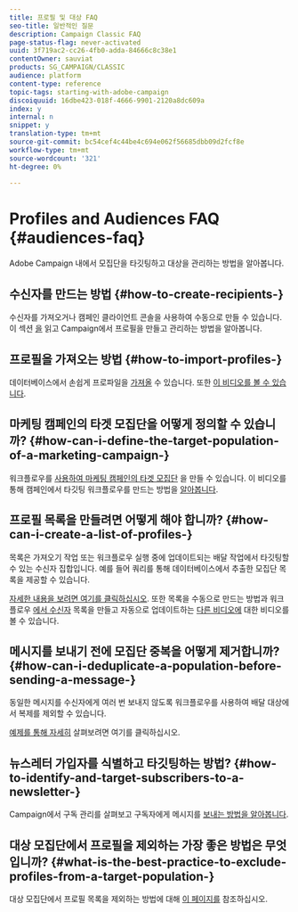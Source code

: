 ```yaml
---
title: 프로필 및 대상 FAQ
seo-title: 일반적인 질문
description: Campaign Classic FAQ
page-status-flag: never-activated
uuid: 3f719ac2-cc26-4fb0-adda-84666c8c38e1
contentOwner: sauviat
products: SG_CAMPAIGN/CLASSIC
audience: platform
content-type: reference
topic-tags: starting-with-adobe-campaign
discoiquuid: 16dbe423-018f-4666-9901-2120a8dc609a
index: y
internal: n
snippet: y
translation-type: tm+mt
source-git-commit: bc54cef4c44be4c694e062f56685dbb09d2fcf8e
workflow-type: tm+mt
source-wordcount: '321'
ht-degree: 0%

---
```



# Profiles and Audiences FAQ {#audiences-faq}

Adobe Campaign 내에서 모집단을 타깃팅하고 대상을 관리하는 방법을 알아봅니다.

## 수신자를 만드는 방법 {#how-to-create-recipients-}

수신자를 가져오거나 캠페인 클라이언트 콘솔을 사용하여 수동으로 만들 수 있습니다. 이 섹션 [을](../../platform/using/about-profiles.md) 읽고 Campaign에서 프로필을 만들고 관리하는 방법을 알아봅니다.

## 프로필을 가져오는 방법 {#how-to-import-profiles-}

데이터베이스에서 손쉽게 프로파일을 [가져올](../../platform/using/importing-data.md#generic-import-samples) 수 있습니다. 또한 [이 비디오를 볼 수 있습니다](https://docs.adobe.com/content/help/en/campaign-learn/campaign-classic-tutorials/getting-started/importing-profiles.html).

## 마케팅 캠페인의 타겟 모집단을 어떻게 정의할 수 있습니까? {#how-can-i-define-the-target-population-of-a-marketing-campaign-}

워크플로우를 [사용하여 마케팅 캠페인의 타겟 모집단](../../campaign/using/marketing-campaign-deliveries.md#building-the-main-target-in-a-workflow) 을 만들 수 있습니다. 이 비디오를 통해 캠페인에서 타깃팅 워크플로우를 만드는 방법을 [알아봅니다](https://docs.adobe.com/content/help/en/campaign-learn/campaign-classic-tutorials/getting-started/creating-a-workflow.html).

## 프로필 목록을 만들려면 어떻게 해야 합니까? {#how-can-i-create-a-list-of-profiles-}

목록은 가져오기 작업 또는 워크플로우 실행 중에 업데이트되는 배달 작업에서 타깃팅할 수 있는 수신자 집합입니다. 예를 들어 쿼리를 통해 데이터베이스에서 추출한 모집단 목록을 제공할 수 있습니다.

[자세한 내용을 보려면 여기를 클릭하십시오](../../platform/using/creating-and-managing-lists.md#creating-a-profile-list-from-a-group). 또한 목록을 수동으로 만드는 방법과 워크플로우 [에서 수신자](https://docs.adobe.com/content/help/en/campaign-learn/campaign-classic-tutorials/getting-started/creating-a-list-of-recipients.html) 목록을 만들고 자동으로 업데이트하는 [다른 비디오에](https://docs.adobe.com/content/help/en/campaign-classic-learn/tutorials/profile-management/creating-a-list-of-recipients.html) 대한 비디오를 볼 수 있습니다.

## 메시지를 보내기 전에 모집단 중복을 어떻게 제거합니까? {#how-can-i-deduplicate-a-population-before-sending-a-message-}

동일한 메시지를 수신자에게 여러 번 보내지 않도록 워크플로우를 사용하여 배달 대상에서 복제를 제외할 수 있습니다.

[예제를 통해 자세히](../../workflow/using/deduplication.md#example--identify-the-duplicates-before-a-delivery) 살펴보려면 여기를 클릭하십시오.

## 뉴스레터 가입자를 식별하고 타깃팅하는 방법? {#how-to-identify-and-target-subscribers-to-a-newsletter-}

Campaign에서 구독 관리를 살펴보고 구독자에게 메시지를 [보내는 방법을 알아봅니다](../../delivery/using/managing-subscriptions.md).

## 대상 모집단에서 프로필을 제외하는 가장 좋은 방법은 무엇입니까? {#what-is-the-best-practice-to-exclude-profiles-from-a-target-population-}

대상 모집단에서 프로필 목록을 제외하는 방법에 대해 [이 페이지를](../../workflow/using/read-list.md) 참조하십시오.
